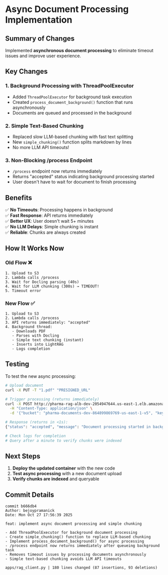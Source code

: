 # Async Document Processing Implementation

## Summary of Changes

Implemented **asynchronous document processing** to eliminate timeout issues and improve user experience.

## Key Changes

### 1. **Background Processing with ThreadPoolExecutor**
- Added `ThreadPoolExecutor` for background task execution
- Created `process_document_background()` function that runs asynchronously
- Documents are queued and processed in the background

### 2. **Simple Text-Based Chunking**
- Replaced slow LLM-based chunking with fast text splitting
- New `simple_chunking()` function splits markdown by lines
- No more LLM API timeouts!

### 3. **Non-Blocking /process Endpoint**
- `/process` endpoint now returns immediately
- Returns "accepted" status indicating background processing started
- User doesn't have to wait for document to finish processing

## Benefits

✅ **No Timeouts**: Processing happens in background  
✅ **Fast Response**: API returns immediately  
✅ **Better UX**: User doesn't wait 5+ minutes  
✅ **No LLM Delays**: Simple chunking is instant  
✅ **Reliable**: Chunks are always created  

## How It Works Now

### Old Flow ❌
```
1. Upload to S3
2. Lambda calls /process
3. Wait for Docling parsing (40s)
4. Wait for LLM chunking (300s) → TIMEOUT!
5. Timeout error
```

### New Flow ✅
```
1. Upload to S3
2. Lambda calls /process
3. API returns immediately: "accepted"
4. Background thread:
   - Downloads PDF
   - Parses with Docling
   - Simple text chunking (instant)
   - Inserts into LightRAG
   - Logs completion
```

## Testing

To test the new async processing:

```bash
# Upload document
curl -X PUT -T "1.pdf" "PRESIGNED_URL"

# Trigger processing (returns immediately)
curl -X POST http://pharma-rag-alb-dev-2054947644.us-east-1.elb.amazonaws.com/process \
  -H "Content-Type: application/json" \
  -d '{"bucket": "pharma-documents-dev-864899869769-us-east-1-v5", "key": "YOUR_KEY"}'

# Response (returns in <1s):
{"status": "accepted", "message": "Document processing started in background"}

# Check logs for completion
# Query after a minute to verify chunks were indexed
```

## Next Steps

1. **Deploy the updated container** with the new code
2. **Test async processing** with a new document upload
3. **Verify chunks are indexed** and queryable

## Commit Details

```
commit b666db4
Author: bejoypramanick
Date: Mon Oct 27 17:56:39 2025

feat: implement async document processing and simple chunking

- Add ThreadPoolExecutor for background document processing
- Create simple_chunking() function to replace LLM-based chunking  
- Implement process_document_background() for async processing
- /process endpoint now returns immediately after queueing background task
- Removes timeout issues by processing documents asynchronously
- Simple text-based chunking avoids LLM API timeouts

apps/rag_client.py | 180 lines changed (87 insertions, 93 deletions)
```

